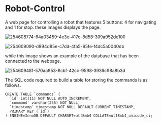 # Robot-Control
A web page for controlling a robot that features 5 buttons: 4 for navigating and 1 for stop.
these images displays the page.

![254608774-64a03459-4e3e-417c-8d58-309a952de100](https://github.com/m0oje/Robot-Control/assets/138607426/64eba7c7-4b9c-4838-94d7-b5aeef8d118f)

![254609090-d894d85e-c7dd-4fa5-95fe-f4dc5a0040db](https://github.com/m0oje/Robot-Control/assets/138607426/d53fe798-bf45-4865-a791-f64a505a0105)

while this image shows an example of the database that has been connected to the webpage.

![254609481-570aa853-8cbf-42cc-9598-3936c98a8b3d](https://github.com/m0oje/Robot-Control/assets/138607426/58bd6540-b357-4c62-bfd9-abd2ac1786b3)

The SQL code required to build a table for storing the commands is as follows.

``` 
CREATE TABLE `commands` (
  `id` int(11) NOT NULL AUTO_INCREMENT,
  `command` varchar(255) NOT NULL,
  `timestamp` timestamp NOT NULL DEFAULT CURRENT_TIMESTAMP,
  PRIMARY KEY (`id`)
) ENGINE=InnoDB DEFAULT CHARSET=utf8mb4 COLLATE=utf8mb4_unicode_ci;
 ```

